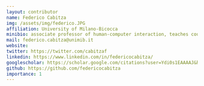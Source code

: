 ```yaml
---
layout: contributor
name: Federico Cabitza
img: /assets/img/federico.JPG
affiliation: University of Milano-Bicocca
minibio: associate professor of human-computer interaction, teaches courses in interaction design, data visualization, information systems, human-AI interaction. Co-founder of university spin-off https://www.redopen.it/ on data and AI governance. Authors of more than 150 articles on high-impact academic journals and international conferences. Associated Editor of the International Journal of Medical Informatics.
mail: federico.cabitza@unimib.it
website:
twitter: https://twitter.com/cabitzaf
linkedin: https://www.linkedin.com/in/federicocabitza/
googlescholar: https://scholar.google.com/citations?user=Ydi0s1EAAAAJ&hl=en
github: https://github.com/federicocabitza
importance: 1
---
```


